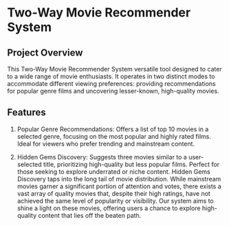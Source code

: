 # Two-Way Movie Recommender System

## Project Overview
This Two-Way Movie Recommender System versatile tool designed to cater to a wide range of movie enthusiasts. It operates in two distinct modes to accommodate different viewing preferences: providing recommendations for popular genre films and uncovering lesser-known, high-quality movies.

## Features
1. Popular Genre Recommendations: Offers a list of top 10 movies in a selected genre, focusing on the most popular and highly rated films. Ideal for viewers who prefer trending and mainstream content.

2. Hidden Gems Discovery: Suggests three movies similar to a user-selected title, prioritizing high-quality but less popular films. Perfect for those seeking to explore underrated or niche content.
   Hidden Gems Discovery taps into the long tail of movie distribution. While mainstream movies garner a significant portion of attention and votes, there exists a vast array of quality movies that, despite their high ratings, have not achieved the same level of popularity or visibility. Our system aims to shine a light on these movies, offering users a chance to explore high-quality content that lies off the beaten path.


